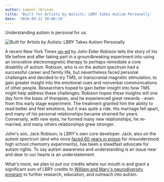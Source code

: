 ```yaml
---
author: samuel-lbryian
title: 'Built for Artists by Autists: LBRY Takes Autism Personally'
date: '2016-03-21 20:06:18'
---
```


Understanding autism is personal for us.

![Built for Artists by Autists: LBRY Takes Autism Personally](https://spee.ch/@move:b/gDip22e.jpg)

A recent New York Times [op-ed](https://well.blogs.nytimes.com/2016/03/18/an-experimental-autism-treatment-cost-me-my-marriage) by John Elder Robison tells the story of his life before and after taking part in a groundbreaking experiment into using an innovative electromagnetic therapy to perhaps remediate a core disability of autism. Robison, who is on the autism spectrum had a successful career and family life, but nevertheless faced personal challenges and decided to try TMS, or transcranial magnetic stimulation, to gain greater insight into the emotional cues and nonverbal communications of other people. Researchers hoped to gain better insight into how TMS might help address these challenges. Robison hopes these insights will one day form the basis of therapies, and he experienced great rewards - even from this early stage experiment. The treatment granted him the ability to read better and feel emotions, but it was quite a ride. His marriage fell apart, and many of his personal relationships became strained for years. Conversely, with new eyes, he formed many new relationships, he re-married, and many others relationships grew stronger.

John's son, Jack Robison, is LBRY's own core developer. Jack, also on the autism spectrum (and who once [faced 60 years in prison](https://blog.lbry.io/jack-robison-escaped-60-years-in-prison-now-hes-revolutionizing-the-internet) for misunderstood high school chemistry experiments), has been a steadfast advocate for autism rights. To say autism awareness and understanding is an issue near and dear to our hearts is an understatement.

What's more, we plan to put our credits where our mouth is and grant a significant sum of LBRY credits to [William and Mary's neurodiversity program](https://www.wm.edu/sites/neurodiversity) to further research, education, and outreach into autism.
